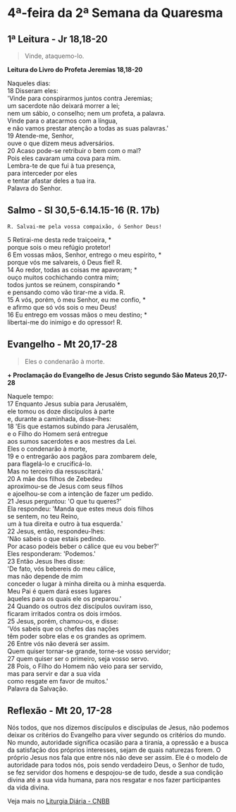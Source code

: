 # 4ª-feira da 2ª Semana da Quaresma

## 1ª Leitura - Jr 18,18-20

> Vinde, ataquemo-lo.

**Leitura do Livro do Profeta Jeremias 18,18-20**

Naqueles dias:    
18 Disseram eles:   
 'Vinde para conspirarmos juntos contra Jeremias;   
 um sacerdote não deixará morrer a lei;   
 nem um sábio, o conselho; nem um profeta, a palavra.   
 Vinde para o atacarmos com a língua,   
 e não vamos prestar atenção a todas as suas palavras.'    
19 Atende-me, Senhor,   
 ouve o que dizem meus adversários.    
20 Acaso pode-se retribuir o bem com o mal?   
 Pois eles cavaram uma cova para mim.   
 Lembra-te de que fui à tua presença,   
 para interceder por eles   
 e tentar afastar deles a tua ira.   
 Palavra do Senhor.

## Salmo - Sl 30,5-6.14.15-16 (R. 17b)

`R. Salvai-me pela vossa compaixão, ó Senhor Deus!`

5 Retirai-me desta rede traiçoeira, *   
 porque sois o meu refúgio protetor!    
6 Em vossas mãos, Senhor, entrego o meu espírito, *   
 porque vós me salvareis, ó Deus fiel! R.    
14 Ao redor, todas as coisas me apavoram; *   
 ouço muitos cochichando contra mim;   
 todos juntos se reúnem, conspirando *   
 e pensando como vão tirar-me a vida. R.    
15 A vós, porém, ó meu Senhor, eu me confio, *   
 e afirmo que só vós sois o meu Deus!    
16 Eu entrego em vossas mãos o meu destino; *   
 libertai-me do inimigo e do opressor! R.

## Evangelho - Mt 20,17-28

> Eles o condenarão à morte.

**+ Proclamação do Evangelho de Jesus Cristo segundo São Mateus 20,17-28**

Naquele tempo:    
17 Enquanto Jesus subia para Jerusalém,   
 ele tomou os doze discípulos à parte   
 e, durante a caminhada, disse-lhes:    
18 'Eis que estamos subindo para Jerusalém,   
 e o Filho do Homem será entregue   
 aos sumos sacerdotes e aos mestres da Lei.   
 Eles o condenarão à morte,    
19 e o entregarão aos pagãos para zombarem dele,   
 para flagelá-lo e crucificá-lo.   
 Mas no terceiro dia ressuscitará.'    
20 A mãe dos filhos de Zebedeu    
 aproximou-se de Jesus com seus filhos   
 e ajoelhou-se com a intenção de fazer um pedido.    
21 Jesus perguntou: 'O que tu queres?'   
 Ela respondeu: 'Manda que estes meus dois filhos   
 se sentem, no teu Reino,   
 um à tua direita e outro à tua esquerda.'    
22 Jesus, então, respondeu-lhes:   
 'Não sabeis o que estais pedindo.   
 Por acaso podeis beber o cálice que eu vou beber?'   
 Eles responderam: 'Podemos.'    
23 Então Jesus lhes disse:   
 'De fato, vós bebereis do meu cálice,   
 mas não depende de mim   
 conceder o lugar à minha direita ou à minha esquerda.   
 Meu Pai é quem dará esses lugares   
 àqueles para os quais ele os preparou.'    
24 Quando os outros dez discípulos ouviram isso,   
 ficaram irritados contra os dois irmóos.    
25 Jesus, porém, chamou-os, e disse:   
 'Vós sabeis que os chefes das nações   
 têm poder sobre elas e os grandes as oprimem.    
26 Entre vós não deverá ser assim.   
 Quem quiser tornar-se grande, torne-se vosso servidor;    
27 quem quiser ser o primeiro, seja vosso servo.    
28 Pois, o Filho do Homem não veio para ser servido,   
 mas para servir e dar a sua vida   
 como resgate em favor de muitos.'   
 Palavra da Salvação.

## Reflexão - Mt 20, 17-28

Nós todos, que nos dizemos discípulos e discípulas de Jesus, não podemos deixar os critérios do Evangelho para viver segundo os critérios do mundo. No mundo, autoridade significa ocasião para a tirania, a opressão e a busca da satisfação dos próprios interesses, sejam de quais naturezas forem. O próprio Jesus nos fala que entre nós não deve ser assim. Ele é o modelo de autoridade para todos nós, pois sendo verdadeiro Deus, o Senhor de tudo, se fez servidor dos homens e despojou-se de tudo, desde a sua condição divina até a sua vida humana, para nos resgatar e nos fazer participantes da vida divina.

Veja mais no [Liturgia Diária - CNBB](http://liturgiadiaria.cnbb.org.br/app/user/user/UserView.php?ano=2017&mes=3&dia=15)